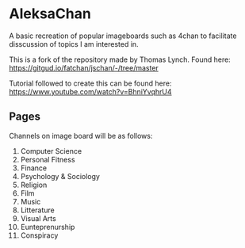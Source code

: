# AleksaChan
A basic recreation of popular imageboards such as 4chan to facilitate disscussion of topics I am interested in.

This is a fork of the repository made by Thomas Lynch. Found here: 
https://gitgud.io/fatchan/jschan/-/tree/master

Tutorial followed to create this can be found here:
https://www.youtube.com/watch?v=BhniYvqhrU4

## Pages
Channels on image board will be as follows:
1. Computer Science
2. Personal Fitness
3. Finance
4. Psychology & Sociology
6. Religion
7. Film
8. Music
9. Litterature
10. Visual Arts
11. Eunteprenurship
12. Conspiracy